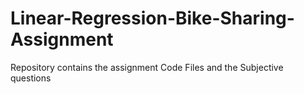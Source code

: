 # Linear-Regression-Bike-Sharing-Assignment
Repository contains the assignment Code Files and the Subjective questions
